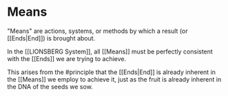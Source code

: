 # Means
"Means" are actions, systems, or methods by which a result (or [[Ends|End]]) is brought about. 

In the [[LIONSBERG System]], all [[Means]] must be perfectly consistent with the [[Ends]] we are trying to achieve. 

This arises from the #principle that the [[Ends|End]] is already inherent in the [[Means]] we employ to achieve it, just as the fruit is already inherent in the DNA of the seeds we sow. 

